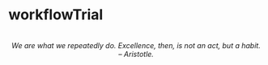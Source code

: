# workflowTrial
<!-- QUOTE:START -->
<p align="center"><br><i>We are what we repeatedly do. Excellence, then, is not an act, but a habit.</i><br><i>– Aristotle.</i><br></p>
<!-- QUOTE:END -->

